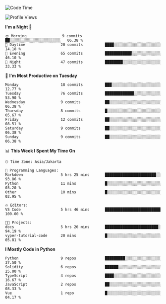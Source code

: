 <!--START_SECTION:waka-->
![Code Time](http://img.shields.io/badge/Code%20Time-1%2C499%20hrs%2049%20mins-blue)

![Profile Views](http://img.shields.io/badge/Profile%20Views-0-blue)

**I'm a Night 🦉** 

```text
🌞 Morning                9 commits           ██░░░░░░░░░░░░░░░░░░░░░░░   06.38 % 
🌆 Daytime                20 commits          ████░░░░░░░░░░░░░░░░░░░░░   14.18 % 
🌃 Evening                65 commits          ████████████░░░░░░░░░░░░░   46.10 % 
🌙 Night                  47 commits          ████████░░░░░░░░░░░░░░░░░   33.33 % 
```
📅 **I'm Most Productive on Tuesday** 

```text
Monday                   18 commits          ███░░░░░░░░░░░░░░░░░░░░░░   12.77 % 
Tuesday                  76 commits          █████████████░░░░░░░░░░░░   53.90 % 
Wednesday                9 commits           ██░░░░░░░░░░░░░░░░░░░░░░░   06.38 % 
Thursday                 8 commits           █░░░░░░░░░░░░░░░░░░░░░░░░   05.67 % 
Friday                   12 commits          ██░░░░░░░░░░░░░░░░░░░░░░░   08.51 % 
Saturday                 9 commits           ██░░░░░░░░░░░░░░░░░░░░░░░   06.38 % 
Sunday                   9 commits           ██░░░░░░░░░░░░░░░░░░░░░░░   06.38 % 
```


📊 **This Week I Spent My Time On** 

```text
🕑︎ Time Zone: Asia/Jakarta

💬 Programming Languages: 
Markdown                 5 hrs 25 mins       ███████████████████████░░   93.86 % 
Python                   11 mins             █░░░░░░░░░░░░░░░░░░░░░░░░   03.20 % 
Other                    10 mins             █░░░░░░░░░░░░░░░░░░░░░░░░   02.95 % 

🔥 Editors: 
VS Code                  5 hrs 46 mins       █████████████████████████   100.00 % 

🐱‍💻 Projects: 
docs                     5 hrs 26 mins       ████████████████████████░   94.19 % 
vyper-tutorial-code      20 mins             █░░░░░░░░░░░░░░░░░░░░░░░░   05.81 % 
```

**I Mostly Code in Python** 

```text
Python                   9 repos             █████████░░░░░░░░░░░░░░░░   37.50 % 
Solidity                 6 repos             ██████░░░░░░░░░░░░░░░░░░░   25.00 % 
TypeScript               4 repos             ████░░░░░░░░░░░░░░░░░░░░░   16.67 % 
JavaScript               2 repos             ██░░░░░░░░░░░░░░░░░░░░░░░   08.33 % 
Vue                      1 repo              █░░░░░░░░░░░░░░░░░░░░░░░░   04.17 % 
```




<!--END_SECTION:waka-->

